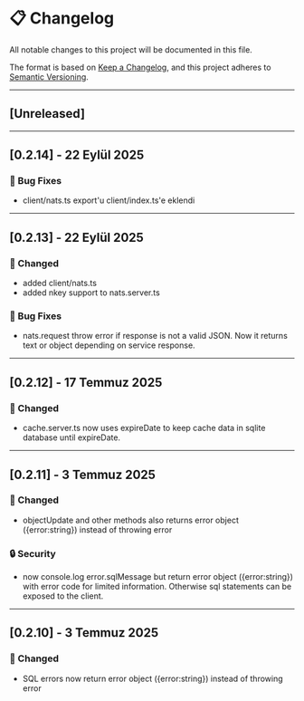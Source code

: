 # 📋 Changelog

All notable changes to this project will be documented in this file.

The format is based on [Keep a Changelog](https://keepachangelog.com/en/1.0.0/),
and this project adheres to [Semantic Versioning](https://semver.org/spec/v2.0.0.html).

---

## [Unreleased]

---

## [0.2.14] - 22 Eylül 2025

### 🐛 Bug Fixes

- client/nats.ts export'u client/index.ts'e eklendi

---

## [0.2.13] - 22 Eylül 2025

### 🔄 Changed

- added client/nats.ts
- added nkey support to nats.server.ts

### 🐛 Bug Fixes

- nats.request throw error if response is not a valid JSON. Now it returns text or object depending on service response.

---

## [0.2.12] - 17 Temmuz 2025

### 🔄 Changed

- cache.server.ts now uses expireDate to keep cache data in sqlite database until expireDate.

---

## [0.2.11] - 3 Temmuz 2025

### 🔄 Changed

- objectUpdate and other methods also returns error object ({error:string}) instead of throwing error

### 🔒 Security

- now console.log error.sqlMessage but return error object ({error:string}) with error code for limited information. Otherwise sql statements can be exposed to the client.

---

## [0.2.10] - 3 Temmuz 2025

### 🔄 Changed

- SQL errors now return error object ({error:string}) instead of throwing error
